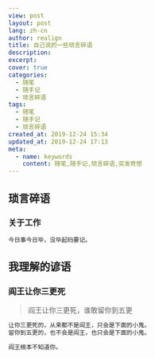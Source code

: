 ```yaml
---
view: post
layout: post
lang: zh-cn
author: realign
title: 自己说的一些琐言碎语
description:
excerpt:
cover: true
categories:
  - 随笔
  - 随手记
  - 琐言碎语
tags:
  - 随笔
  - 随手记
  - 琐言碎语
created_at: 2019-12-24 15:34
updated_at: 2019-12-24 17:13
meta:
  - name: keywords
    content: 随笔,随手记,琐言碎语,突发奇想
---
```


## 琐言碎语

### 关于工作

```html
今日事今日毕，没毕起码要记。
```

## 我理解的谚语

### 阎王让你三更死

> 阎王让你三更死，谁敢留你到五更

```html
让你三更死的，从来都不是阎王，只会是下面的小鬼。
留你到五更的，也不会是阎王，也只会是下面的小鬼。

阎王根本不知道你。
```
